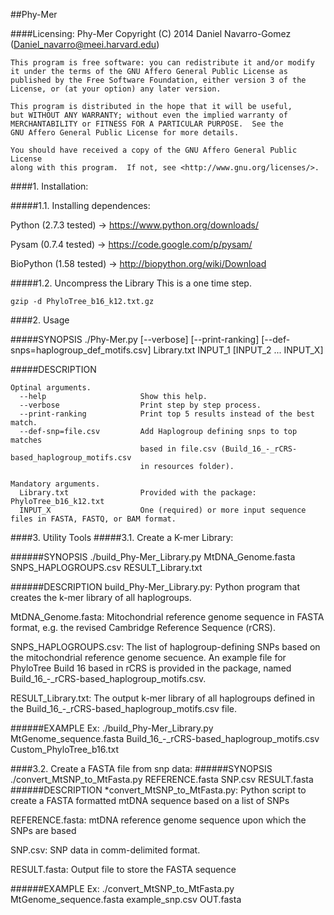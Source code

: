 ##Phy-Mer

####Licensing:
    Phy-Mer
    Copyright (C) 2014  Daniel Navarro-Gomez (Daniel_navarro@meei.harvard.edu)

    This program is free software: you can redistribute it and/or modify
    it under the terms of the GNU Affero General Public License as
    published by the Free Software Foundation, either version 3 of the
    License, or (at your option) any later version.

    This program is distributed in the hope that it will be useful,
    but WITHOUT ANY WARRANTY; without even the implied warranty of
    MERCHANTABILITY or FITNESS FOR A PARTICULAR PURPOSE.  See the
    GNU Affero General Public License for more details.

    You should have received a copy of the GNU Affero General Public License
    along with this program.  If not, see <http://www.gnu.org/licenses/>.

####1. Installation: 

#####1.1. Installing dependences:

Python (2.7.3 tested) -> https://www.python.org/downloads/

Pysam (0.7.4 tested) -> https://code.google.com/p/pysam/ 

BioPython (1.58 tested) -> http://biopython.org/wiki/Download

#####1.2. Uncompress the Library
This is a one time step.
	
	gzip -d PhyloTree_b16_k12.txt.gz

####2. Usage

#####SYNOPSIS
	./Phy-Mer.py [--verbose] [--print-ranking] [--def-snps=haplogroup_def_motifs.csv] Library.txt INPUT_1 [INPUT_2 ... INPUT_X]

#####DESCRIPTION
	
	Optinal arguments.
	  --help                     Show this help.
	  --verbose                  Print step by step process.
	  --print-ranking            Print top 5 results instead of the best match.
	  --def-snp=file.csv         Add Haplogroup defining snps to top matches
	                             based in file.csv (Build_16_-_rCRS-based_haplogroup_motifs.csv
	                             in resources folder).

	Mandatory arguments.
	  Library.txt                Provided with the package: PhyloTree_b16_k12.txt
	  INPUT_X                    One (required) or more input sequence files in FASTA, FASTQ, or BAM format.

####3. Utility Tools
#####3.1. Create a K-mer Library:

######SYNOPSIS
	./build_Phy-Mer_Library.py MtDNA_Genome.fasta SNPS_HAPLOGROUPS.csv RESULT_Library.txt

######DESCRIPTION
build_Phy-Mer_Library.py: Python program that creates the k-mer library of all haplogroups.

MtDNA_Genome.fasta: Mitochondrial reference genome sequence in FASTA format, e.g. the revised Cambridge Reference Sequence (rCRS).

SNPS_HAPLOGROUPS.csv: The list of haplogroup-defining SNPs based on the mitochondrial reference genome secuence. An example file for PhyloTree Build 16 based in rCRS is provided in the package, named Build_16_-_rCRS-based_haplogroup_motifs.csv.

RESULT_Library.txt: The output k-mer library of all haplogroups defined in the Build_16_-_rCRS-based_haplogroup_motifs.csv file.

######EXAMPLE
	Ex: ./build_Phy-Mer_Library.py MtGenome_sequence.fasta Build_16_-_rCRS-based_haplogroup_motifs.csv Custom_PhyloTree_b16.txt

####3.2. Create a FASTA file from snp data:
######SYNOPSIS
	./convert_MtSNP_to_MtFasta.py REFERENCE.fasta SNP.csv RESULT.fasta
######DESCRIPTION
*convert_MtSNP_to_MtFasta.py: Python script to create a FASTA formatted mtDNA sequence based on a list of SNPs

REFERENCE.fasta: mtDNA reference genome sequence upon which the SNPs are based

SNP.csv: SNP data in comm-delimited format.

RESULT.fasta: Output file to store the FASTA sequence


######EXAMPLE
	Ex: ./convert_MtSNP_to_MtFasta.py MtGenome_sequence.fasta example_snp.csv OUT.fasta



